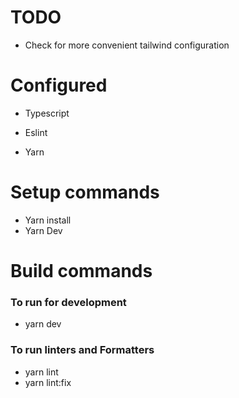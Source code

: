 
# TODO

  

- Check for more convenient tailwind configuration

  

# Configured



- Typescript

- Eslint

- Yarn

  

# Setup commands

- Yarn install
- Yarn Dev

# Build commands

### To run for development

- yarn dev


### To run linters and Formatters

- yarn lint
- yarn lint:fix